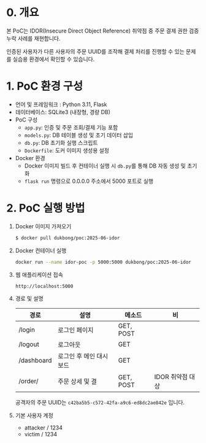 # 0. 개요
본 PoC는 IDOR(Insecure Direct Object Reference) 취약점 중 주문 결제 권한 검증 누락 사례를 재현합니다.

인증된 사용자가 다른 사용자의 주문 UUID를 조작해 결제 처리를 진행할 수 있는 문제를 실습용 환경에서 확인할 수 있습니다.

# 1. PoC 환경 구성

- 언어 및 프레임워크 : Python 3.11, Flask
- 데이터베이스: SQLite3 (내장형, 경량 DB)
- PoC 구성
    - `app.py`: 인증 및 주문 조회/결제 기능 포함
    - `models.py`: DB 테이블 생성 및 초기 데이터 삽입
    - `db.py`: DB 초기화 실행 스크립트
    - `Dockerfile`: 도커 이미지 생성용 설정
- Docker 환경
    - Docker 이미지 빌드 후 컨테이너 실행 시 `db.py`를 통해 DB 자동 생성 및 초기화
    - `flask run` 명령으로 0.0.0.0 주소에서 5000 포트로 실행

# 2. PoC 실행 방법

1. Docker 이미지 가져오기
    
    ```bash
    $ docker pull dukbong/poc:2025-06-idor
    ```
    
2. Docker 컨테이너 실행
    
    ```bash
    docker run --name idor-poc -p 5000:5000 dukbong/poc:2025-06-idor
    ```
    
3. 웹 애플리케이션 접속
    
    ```bash
    http://localhost:5000
    ```
    
4. 경로 및 설명
    
    
    | 경로 | 설명 | 메소드 | 비 |
    | --- | --- | --- | --- |
    | /login | 로그인 페이지 | GET, POST |  |
    | /logout | 로그아웃 | GET |  |
    | /dashboard | 로그인 후 메인 대시보드 | GET |  |
    | /order/<uuid> | 주문 상세 및 결 | GET, POST | IDOR 취약점 대상 |
    
    공격자의 주문 UUID는 `c42ba5b5-c572-42fa-a9c6-ed8dc2ae842e` 입니다.
    
5. 기본 사용자 계정
    - attacker / 1234
    - victim / 1234
